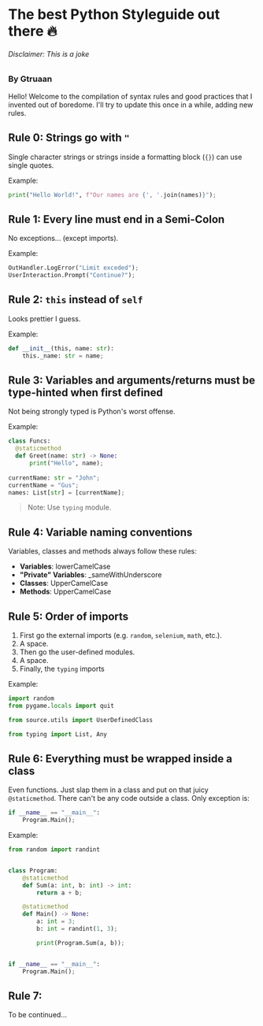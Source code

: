 # The best Python Styleguide out there 🔥
###### Disclaimer: This is a joke
### By Gtruaan

Hello! Welcome to the compilation of syntax rules and good practices that I invented out of boredome. I'll try to update this once in a while, adding new rules.

## Rule 0: Strings go with `"`

Single character strings or strings inside a formatting block (`{}`) can use single quotes.

Example:
```python
print("Hello World!", f"Our names are {', '.join(names)}");
```

## Rule 1: Every line must end in a Semi-Colon

No exceptions... (except imports).

Example:
```python
OutHandler.LogError("Limit exceded");
UserInteraction.Prompt("Continue?");
```

## Rule 2: `this` instead of `self`

Looks prettier I guess.

Example:
```python
def __init__(this, name: str):
    this._name: str = name;
```

## Rule 3: Variables and arguments/returns must be type-hinted when first defined

Not being strongly typed is Python's worst offense.

Example:
```python
class Funcs:
  @staticmethod
  def Greet(name: str) -> None:
      print("Hello", name);
  
currentName: str = "John";
currentName = "Gus";
names: List[str] = [currentName];
```

> Note: Use `typing` module.

## Rule 4: Variable naming conventions

Variables, classes and methods always follow these rules:
- **Variables**: lowerCamelCase
- **"Private" Variables**: _sameWithUnderscore
- **Classes**: UpperCamelCase
- **Methods**: UpperCamelCase

## Rule 5: Order of imports

1. First go the external imports (e.g. `random`, `selenium`, `math`, etc.).
2. A space.
3. Then go the user-defined modules.
4. A space.
5. Finally, the `typing` imports

Example:
```python
import random
from pygame.locals import quit

from source.utils import UserDefinedClass

from typing import List, Any
```

## Rule 6: Everything must be wrapped inside a class

Even functions. Just slap them in a class and put on that juicy `@staticmethod`.
There can't be any code outside a class. Only exception is:
```python
if __name__ == "__main__":
    Program.Main();
```

Example:
```python
from random import randint


class Program:
    @staticmethod
    def Sum(a: int, b: int) -> int:
        return a + b;

    @staticmethod
    def Main() -> None:
        a: int = 3;
        b: int = randint(1, 3);

        print(Program.Sum(a, b));


if __name__ == "__main__":
    Program.Main();
```

## Rule 7:

To be continued...

